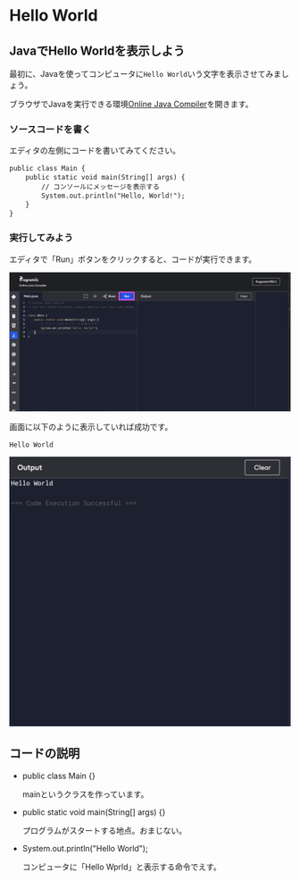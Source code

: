 # Hello World

## JavaでHello Worldを表示しよう

最初に、Javaを使ってコンピュータに`Hello World`いう文字を表示させてみましょう。

ブラウザでJavaを実行できる環境[Online Java Compiler](https://www.programiz.com/java-programming/online-compiler/)を開きます。


### ソースコードを書く

エディタの左側にコードを書いてみてください。

```
public class Main {
    public static void main(String[] args) {
        // コンソールにメッセージを表示する
        System.out.println("Hello, World!");
    }
}
```

### 実行してみよう

エディタで「Run」ボタンをクリックすると、コードが実行できます。

![](img/001/helloWorld.jpeg)



画面に以下のように表示していれば成功です。
``` 
Hello World
```

![output](img/001/output.jpeg)

## コードの説明

- public class Main {}
  
  mainというクラスを作っています。

- public static void main(String[] args) {}

  プログラムがスタートする地点。おまじない。

- System.out.println("Hello World");

  コンピュータに「Hello Wprld」と表示する命令でえす。
